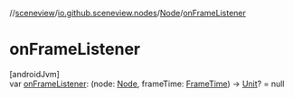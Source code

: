 //[sceneview](../../../index.md)/[io.github.sceneview.nodes](../index.md)/[Node](index.md)/[onFrameListener](on-frame-listener.md)

# onFrameListener

[androidJvm]\
var [onFrameListener](on-frame-listener.md): (node: [Node](index.md), frameTime: [FrameTime](../../io.github.sceneview.utils/-frame-time/index.md)) -&gt; [Unit](https://kotlinlang.org/api/latest/jvm/stdlib/kotlin/-unit/index.html)? = null
